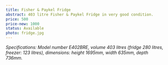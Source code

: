 ```yaml
---
title: Fisher & Paykel Fridge
abstract: 403 litre Fisher & Paykel Fridge in very good condition.
price: 500
price-new: 1000
status: Available
photo: fridge.jpg
---
```

_Specifications: Model number E402BRE, volume 403 litres (fridge 280 litres, freezer: 123 litres), dimensions: height 1695mm, width 635mm, depth 736mm._
